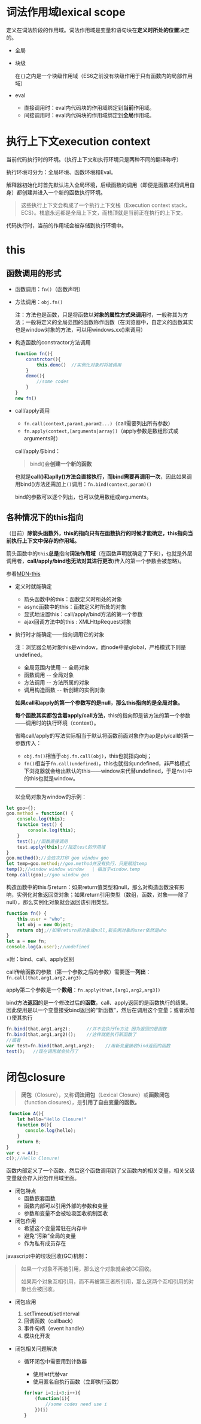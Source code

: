 # 词法作用域lexical scope

定义在词法阶段的作用域。词法作用域是变量和语句块在**定义时所处的位置**决定的。

- 全局

- 块级

  在`{}`之内是一个块级作用域（ES6之前没有块级作用于只有函数内的局部作用域）

- eval
  - 直接调用时：eval内代码块的作用域绑定到**当前**作用域。
  - 间接调用时：eval内代码块的作用域绑定到**全局**作用域。
  
  

# 执行上下文execution context

当前代码执行时的环境。（执行上下文和执行环境只是两种不同的翻译称呼）

执行环境可分为：全局环境、函数环境和Eval。

解释器初始化时首先默认进入全局环境，后续函数的调用（即便是函数递归调用自身）都创建并进入一个新的函数执行环境。

> 这些执行上下文会构成了一个执行上下文栈（Execution context stack，ECS）。栈底永远都是全局上下文，而栈顶就是当前正在执行的上下文。



代码执行时，当前的作用域会被存储到执行环境中。

# this

## 函数调用的形式

- 函数调用：`fn()`（函数声明）

- 方法调用：`obj.fn()`

  注：方法也是函数，只是将函数以**对象的属性方式来调用**时，一般称其为方法；一般将定义的全局范围的函数称作函数（在浏览器中，自定义的函数其实也是window对象的方法，可以用windows.xx()来调用）

- 构造函数的constractor方法调用

  ```javascript
  function fn(){
      constrctor(){
          this.demo()  //实例化对象时将被调用
      }
      demo(){
          //some codes
      }
  }
  new fn()
  ```

- call/apply调用

  - `fn.call(context,param1,param2...)`（call需要列出所有参数）
  - `fn.apply(context,[arguments|array])`（apply参数是数组形式或arguments时）

  call/apply与bind：

  > bind()会**创建一个新的函数**

  也就是**call()和aplly()方法会直接执行，而bind需要再调用一次**，因此如果调用bind()方法还需加上`()`调用：`fn.bind(context,param)()`

  bind的参数可以逐个列出，也可以使用数组或arguments。

  

各种情况下的this指向
---

（目前）**除箭头函数外，this的指向只有在函数执行的时候才能确定，this指向当前执行上下文中保存的作用域。**

箭头函数中的`this`**总是**指向**词法作用域**（在函数声明就确定了下来），也就是外层调用者，**call/apply/bind也无法对其进行更改**(传入的第一个参数会被忽略)。

参看[MDN-this](https://developer.mozilla.org/zh-CN/docs/Web/JavaScript/Reference/Operators/this)

- 定义时就能确定
  - 箭头函数中的this：函数定义时所处的对象
  - async函数中的this：函数定义时所处的对象
  - 显式地设置this：call/apply/bind方法的第一个参数
  - ajax回调方法中的this : XMLHttpRequest对象


- 执行时才能确定——指向调用它的对象

  注：浏览器全局对象this是window，而node中是global，严格模式下则是undefined。

  - 全局范围内使用 -- 全局对象
  - 函数调用 -- 全局对象
  - 方法调用 -- 方法所属的对象
  - 调用构造函数 -- 新创建的实例对象

  **如果call和apply的第一个参数写的是null，那么this指向的是全局对象。**

  **每个函数其实都包含着apply/call方法**，this的指向即是该方法的第一个参数——调用时的执行环境（context）。

  省略call/apply的写法实际相当于默认将函数前面对象作为ap是ply/call的第一参数传入：

  - `obj.fn()`相当于`obj.fn.call(obj)`，this也就指向obj；
  - `fn()`相当于`fn.call(undefined)`，this也就指向undefined，非严格模式下浏览器就会给出默认的this——window来代替undefined，于是`fn()`中的this也就是window。

  ---

  以全局对象为window的示例：

```javascript
let goo={};
goo.method = function() {
    console.log(this);
    function test() {
        console.log(this);
    }
    test();//函数直接调用
    test.apply(this);//指定test的作用域
}
goo.method();//会依次打印 goo window goo
let temp=goo.method;//goo.method并没有执行，只是赋给temp
temp();//window window window   | 相当于window.temp
temp.call(goo);//goo window goo
```

构造函数中的this与return：如果return值类型和null，那么对构造函数没有影响，实例化对象返回空对象；如果return引用类型（数组，函数，对象——除了null），那么实例化对象就会返回该引用类型。

```javascript
function fn() {
    this.user = "who";
    let obj = new Object;
    return obj;//如果return非对象或null,新实例对象的user依然是who
}
let a = new fn;
console.log(a.user);//undefined
```

×附：bind、call、apply区别

call传给函数的参数（第一个参数之后的参数）需要逐一**列出**：`fn.call(that,arg1,arg2,arg3)`

apply第二个参数是一个**数组**：`fn.apply(that,[arg1,arg2,arg3])`

bind方法**返回**的是一个修改过后的**函数**，call、apply返回的是函数执行的结果。因此使用是以一个变量接受bind返回的“新函数”，然后在调用这个变量；或者添加`()`使其执行

```javascript
fn.bind(that,arg1,arg2);      //并不会执行fn方法 因为返回的是函数
fn.bind(that,arg1,arg2)();    //这样就能执行新函数了
//或者
var test=fn.bind(that,arg1,arg2);    //用新变量接收bind返回的函数
test();   //现在调用就会执行了
```

# 闭包closure

> **闭包**（Closure），又称**词法闭包**（Lexical Closure）或**函数闭包**（function closures），是**引用了自由变量的函数。**

```javascript
 function A(){
    let hello="Hello Closure!"
    function B(){
       console.log(hello);
    }
    return B;
}
var c = A();
c();//Hello Closure!
```

​	函数内部定义了一个函数，然后这个函数调用到了父函数内的相关变量，相关父级变量就会存入闭包作用域里面。

- 闭包特点
  - 函数嵌套函数
  - 函数内部可以引用外部的参数和变量
  - 参数和变量不会被垃圾回收机制回收
- 闭包作用
  - 希望这个变量常驻在内存中
  - 避免“污染”全局的变量
  - 作为私有成员存在

 javascript中的垃圾回收(GC)机制：

> 如果一个对象不再被引用，那么这个对象就会被GC回收。
>
> 如果两个对象互相引用，而不再被第三者所引用，那么这两个互相引用的对象也会被回收。

- 闭包应用
  1. setTimeout/setInterval
  2. 回调函数（callback）
  3. 事件句柄（event handle）
  4. 模块化开发

- 闭包相关问题解决

  - 循环闭包中需要用到计数器

    - 使用let代替var
    - 使用匿名自执行函数（立即执行函数）

    ```javascript
    for(var i=1;i<3;i++){
        (function(i){
            //some codes need use i
        })(i)
    }
    ```